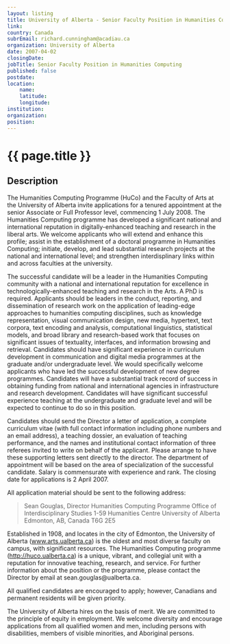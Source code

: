 ```yaml
---
layout: listing
title: University of Alberta - Senior Faculty Position in Humanities Computing
link:
country: Canada
subrEmail: richard.cunningham@acadiau.ca
organization: University of Alberta 
date: 2007-04-02
closingDate: 
jobTitle: Senior Faculty Position in Humanities Computing
published: false
postdate:
location:
    name: 
    latitude: 
    longitude: 
institution: 
organization: 
position: 
--- 
```



# {{ page.title }}

## Description











<p>The Humanities Computing Programme (HuCo) and the Faculty of Arts at 
the University of Alberta invite applications for a tenured 
appointment at the senior Associate or Full Professor level, 
commencing 1 July 2008. The Humanities Computing programme has 
developed a significant national and international reputation in 
digitally-enhanced teaching and research in the liberal arts. We 
welcome applicants who will extend and enhance this profile; assist 
in the establishment of a doctoral programme in Humanities Computing; 
initiate, develop, and lead substantial research projects at the 
national and international level; and strengthen interdisplinary 
links within and across faculties at the university.</p>

<p>The successful candidate will be a leader in the Humanities Computing 
community with a national and international reputation for excellence 
in technologically-enhanced teaching and research in the Arts. A PhD 
is required.  Applicants should be leaders in the conduct, reporting, 
and dissemination of research work on the application of leading-edge 
approaches to humanities computing disciplines, such as knowledge 
representation, visual communication design, new media, hypertext, 
text corpora, text encoding and analysis, computational linguistics, 
statistical models, and broad library and research-based work that 
focuses on significant issues of textuality, interfaces, and 
information browsing and retrieval. Candidates should have 
significant experience in curriculum development in communication and 
digital media programmes at the graduate and/or undergraduate level. 
We would specifically welcome applicants who have led the successful 
development of new degree programmes. Candidates will have a 
substantial track record of success in obtaining funding from 
national and international agencies in infrastructure and research 
development. Candidates will have significant successful experience 
teaching at the undergraduate and graduate level and will be expected 
to continue to do so in this position.</p>

<p>Candidates should send the Director a letter of application, a 
complete curriculum vitae (with full contact information including 
phone numbers and an email address), a teaching dossier, an 
evaluation of teaching performance, and the names and institutional 
contact information of three referees invited to write on behalf of 
the applicant. Please arrange to have these supporting letters sent 
directly to the director. The department of appointment will be based 
on the area of specialization of the successful candidate.  Salary is 
commensurate with experience and rank.  The closing date for 
applications is 2 April 2007.</p>

<p>All application material should be sent to the following address:</p>

<blockquote>Sean Gouglas, Director
Humanities Computing Programme
Office of Interdisciplinary Studies
1-59 Humanities Centre
University of Alberta
Edmonton, AB, Canada  T6G 2E5
</blockquote>

<p>Established in 1908, and locates in the city of Edmonton, the 
University of Alberta (<a href="http://www.ualberta.ca>www.ualberta.ca</a>) 
serves over 35,500 students in more then 200 undergraduate and 170 
graduate programmes; the Faculty of Arts 
(<a href="http://www.arts.ualberta.ca">www.arts.ualberta.ca</a>) is the oldest and 
most diverse faculty on campus, with significant resources.  The 
Humanities Computing programme 
(<a href="http://huco.ualberta.ca">http://huco.ualberta.ca</a>) is a unique, 
vibrant, and collegial unit with a reputation for innovative 
teaching, research, and service. For further information about the 
position or the programme, please contact the Director by email at 
<mailto:sean.gouglas@ualberta.ca>sean.gouglas@ualberta.ca.
</p>
<p>All qualified candidates are encouraged to apply; however, Canadians 
and permanent residents will be given priority.</p>

<p>The University of Alberta hires on the basis of merit. We are 
committed to the principle of equity in employment. We welcome 
diversity and encourage applications from all qualified women and 
men, including persons with disabilities, members of visible 
minorities, and Aboriginal persons.</p>

